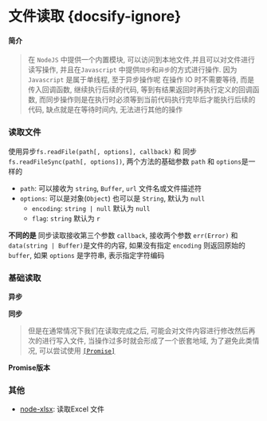 # 文件读取 {docsify-ignore}

#### 简介

> 在 `NodeJS` 中提供一个内置模块, 可以访问到本地文件,并且可以对文件进行读写操作, 并且在`Javascript` 中提供`同步`和`异步`的方式进行操作. 因为 `Javascript` 是属于单线程, 至于异步操作呢 在操作 IO 时不需要等待, 而是传入回调函数, 继续执行后续的代码, 等到有结果返回时再执行定义的回调函数, 而同步操作则是在执行时必须等到当前代码执行完毕后才能执行后续的代码, 缺点就是在等待时间内, 无法进行其他的操作

### 读取文件

使用异步`fs.readFile(path[, options], callback)` 和 同步`fs.readFileSync(path[, options])`, 两个方法的基础参数 `path` 和 `options`是一样的

- `path`: 可以接收为 `string`, `Buffer`, `url` 文件名或文件描述符
- `options`: 可以是对象(`Object`) 也可以是 `String`, 默认为 `null`
  - `encoding`: `string | null` 默认为 `null`
  - `flag`: `string` 默认为 `r`

**不同的是**
同步读取接收第三个参数 `callback`, 接收两个参数 `err(Error)` 和 `data(string | Buffer)`是文件的内容, 如果没有指定 `encoding` 则返回原始的 `buffer`, 如果 `options` 是字符串, 表示指定字符编码

### 基础读取

**异步**

[](file/readFile.js ' :include :type=code')

**同步**

[](file/readFileSync.js ' :include :type=code')


> 但是在通常情况下我们在读取完成之后, 可能会对文件内容进行修改然后再次的进行写入文件, 当操作过多时就会形成了一个嵌套地域, 为了避免此类情况, 可以尝试使用 [`[Promise]`](https://developer.mozilla.org/zh-CN/docs/Web/JavaScript/Reference/Global_Objects/Promise)

**Promise版本**

[](file/readFilePromise.js ' :include :type=code')

<!-- **async await 版本**

[](file/readFileAsync.js ' :include :type=code') -->


### 其他

- [node-xlsx](https://www.npmjs.com/package/node-xlsx): 读取Excel 文件
